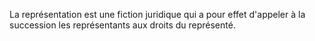   
 La représentation est une fiction juridique qui a pour effet d'appeler à la succession les représentants aux droits du représenté.  

  
